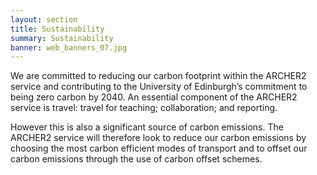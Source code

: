 ```yaml
---
layout: section
title: Sustainability
summary: Sustainability
banner: web_banners_07.jpg
---
```


We are committed to reducing our carbon footprint within the ARCHER2 service and contributing to the University of Edinburgh’s commitment to being zero carbon by 2040. An essential component of the ARCHER2 service is travel: travel for teaching; collaboration; and reporting.

However this is also a significant source of carbon emissions. The ARCHER2 service will therefore look to reduce our carbon emissions by choosing the most carbon efficient modes of transport and to offset our carbon emissions through the use of carbon offset schemes.




